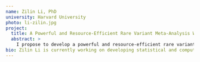 ```yaml
---
name: Zilin Li, PhD
university: Harvard University
photo: li-zilin.jpg
project:
  title: A Powerful and Resource-Efficient Rare Variant Meta-Analysis Workflow for Large-Scale Multi-Ethnic Sequencing Association Studies Using Summary Statistics and Functional Annotations
  abstract: >
    I propose to develop a powerful and resource-efficient rare variant (RV) meta-analysis cloud-based workflow using summary statistics on <em>BDC Powered by Terra (BDC-Terra)</em>. The proposed workflow is computationally scalable while accounting for population structure and relatedness for continuous and dichotomous traits. It empowers RV association analyses by dynamically incorporating multiple functional annotations and multi-ethnic information. In collaboration with several TOPMed working groups (WGs), including the Lipids WG, I will generate sharable RV summary statistics and perform meta-analysis of TOPMed and UK Biobank data. I will provide training in use of the workflow to consortium members and the broader community.
bio: Zilin Li is currently working on developing statistical and computational methods for analysis of massive Whole Genome Sequencing (WGS) studies and applying them to analyze two high profile large-scale NIH whole genome sequencing studies, the NHGRI Genome Sequencing Program and the NHLBI Trans-omics Precision Medicine Program. Li is currently working as a research associate in the Department of Biostatistics at the Harvard T.H. School of Public Health.
---
```

